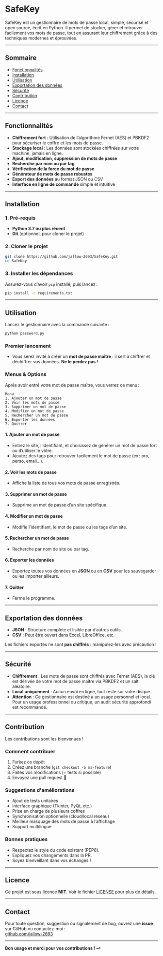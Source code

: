 # SafeKey

SafeKey est un gestionnaire de mots de passe local, simple, sécurisé et open source, écrit en Python. Il permet de stocker, gérer et retrouver facilement vos mots de passe, tout en assurant leur chiffrement grâce à des techniques modernes et éprouvées.

---

## Sommaire

- [Fonctionnalités](#fonctionnalités)
- [Installation](#installation)
- [Utilisation](#utilisation)
- [Exportation des données](#exportation-des-données)
- [Sécurité](#sécurité)
- [Contribution](#contribution)
- [Licence](#licence)
- [Contact](#contact)

---

## Fonctionnalités

- **Chiffrement fort** : Utilisation de l’algorithme Fernet (AES) et PBKDF2 pour sécuriser le coffre et les mots de passe.
- **Stockage local** : Les données sont stockées chiffrées sur votre machine, jamais en ligne.
- **Ajout, modification, suppression de mots de passe**
- **Recherche par nom ou par tag**
- **Vérification de la force du mot de passe**
- **Générateur de mots de passe robustes**
- **Export des données** au format JSON ou CSV
- **Interface en ligne de commande** simple et intuitive

---

## Installation

### 1. Pré-requis

- **Python 3.7 ou plus récent**
- **Git** (optionnel, pour cloner le projet)

### 2. Cloner le projet

```bash
git clone https://github.com/jallow-2693/SafeKey.git
cd SafeKey
```

### 3. Installer les dépendances

Assurez-vous d’avoir `pip` installé, puis lancez :

```bash
pip install -r requirements.txt
```

---

## Utilisation

Lancez le gestionnaire avec la commande suivante :

```bash
python password.py
```

### Premier lancement

- Vous serez invité à créer un **mot de passe maître** : il sert à chiffrer et déchiffrer vos données. **Ne le perdez pas !**

### Menus & Options

Après avoir entré votre mot de passe maître, vous verrez ce menu :

```
Menu
1. Ajouter un mot de passe
2. Voir les mots de passe
3. Supprimer un mot de passe
4. Modifier un mot de passe
5. Rechercher un mot de passe
6. Exporter les données
7. Quitter
```

#### 1. Ajouter un mot de passe

- Entrez le site, l’identifiant, et choisissez de générer un mot de passe fort ou d’utiliser le vôtre.
- Ajoutez des tags pour retrouver facilement le mot de passe (ex : pro, perso, email...).

#### 2. Voir les mots de passe

- Affiche la liste de tous vos mots de passe enregistrés.

#### 3. Supprimer un mot de passe

- Supprime un mot de passe d’un site spécifique.

#### 4. Modifier un mot de passe

- Modifie l’identifiant, le mot de passe ou les tags d’un site.

#### 5. Rechercher un mot de passe

- Recherche par nom de site ou par tag.

#### 6. Exporter les données

- Exportez toutes vos données en **JSON** ou en **CSV** pour les sauvegarder ou les importer ailleurs.

#### 7. Quitter

- Ferme le programme.

---

## Exportation des données

- **JSON** : Structure complète et lisible par d’autres outils.
- **CSV** : Peut être ouvert dans Excel, LibreOffice, etc.

Les fichiers exportés ne sont **pas chiffrés** : manipulez-les avec précaution !

---

## Sécurité

- **Chiffrement** : Les mots de passe sont chiffrés avec Fernet (AES), la clé est dérivée de votre mot de passe maître via PBKDF2 et un salt aléatoire.
- **Local uniquement** : Aucun envoi en ligne, tout reste sur votre disque.
- **Attention** : Ce gestionnaire est destiné à un usage personnel et local. Pour un usage professionnel ou critique, un audit sécurité approfondi est recommandé.

---

## Contribution

Les contributions sont les bienvenues !

### Comment contribuer

1. Forkez ce dépôt
2. Créez une branche (`git checkout -b ma-feature`)
3. Faites vos modifications (+ tests si possible)
4. Envoyez une pull request 🚀

### Suggestions d'améliorations

- Ajout de tests unitaires
- Interface graphique (Tkinter, PyQt, etc.)
- Prise en charge de plusieurs coffres
- Synchronisation optionnelle (cloud/local réseau)
- Meilleur masquage des mots de passe à l’affichage
- Support multilingue

### Bonnes pratiques

- Respectez le style du code existant (PEP8).
- Expliquez vos changements dans la PR.
- Soyez bienveillant dans vos échanges !

---

## Licence

Ce projet est sous licence **MIT**. Voir le fichier [LICENSE](LICENSE) pour plus de détails.

---

## Contact

Pour toute question, suggestion ou signalement de bug, ouvrez une **issue** sur GitHub ou contactez-moi :  
[github.com/jallow-2693](https://github.com/jallow-2693)

---

**Bon usage et merci pour vos contributions !** 🗝️
